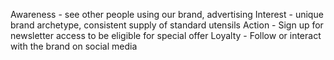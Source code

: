 Awareness - see other people using our brand, advertising 
Interest - unique brand archetype, consistent supply of standard utensils
Action - Sign up for newsletter access to be eligible for special offer
Loyalty - Follow or interact with the brand on social media 
